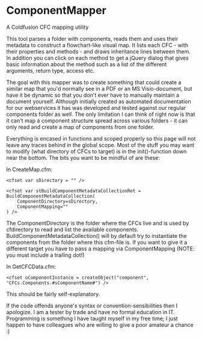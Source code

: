 # ComponentMapper
A Coldfusion CFC mapping utility

This tool parses a folder with components, reads them and uses their metadata to construct a flowchart-like visual map. It lists each CFC - with their properties and methods - and draws inheritance lines between them. In addition you can click on each method to get a jQuery dialog that gives basic information about the method such as a list of the different arguments, return type, access etc. 

The goal with this mapper was to create something that could create a similar map that you'd normally see in a PDF or an MS Visio-document, but have it be dynamic so that you don't ever have to manually maintain a document yourself. Although initially created as automated documentation for our webservices it has was developed and tested against our regular components folder as well. The only limitation I can think of right now is that it can't map a component structure spread across various folders - it can only read and create a map of components from one folder.

Everything is encased in functions and scoped properly so this page will not leave any traces behind in the global scope. Most of the stuff you may want to modify (what directory of CFCs to target) is in the init()-function down near the bottom. The bits you want to be mindful of are these:

In CreateMap.cfm:
```
<cfset var sDirectory = "" />

<cfset var stBuildComponentMetadataCollectionRet = BuildComponentMetadataCollection(
	ComponentDirectory=sDirectory,
	ComponentMapping=""
) />
```
The ComponentDirectory is the folder where the CFCs live and is used by cfdirectory to read and list the available components. BuildComponentMetadataCollection() will by default try to instantiate the components from the folder where this cfm-file is. If you want to give it a different target you have to pass a mapping via ComponentMapping (NOTE: you must include a trailing dot!)

In GetCFCData.cfm:
```
<cfset oComponentInstance = createObject("component", "CFCs.Components.#sComponentName#") />
```
This should be fairly self-explanatory.

If the code offends anyone's syntax or convention-sensibilities then I apologize. I am a tester by trade and have no formal education in IT. Programming is something I have taught myself in my free time; I just happen to have colleagues who are willing to give a poor amateur a chance :)
